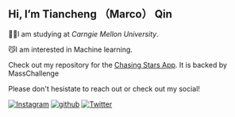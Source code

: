 ## Hi, I’m Tiancheng （Marco） Qin
 
 🤟🏻I am studying at *Carngie Mellon University*.
 
 😼I am interested in Machine learning. 
 
 Check out my repository for the [Chasing Stars App](https://github.com/MARCOpo1o/Chasing-Star-app). It is backed by MassChallenge
 
<!-- <img height="180em" src="https://github-readme-stats.vercel.app/api?username=MARCOpo1o&show_icons=true&hide_border=true&&count_private=true&include_all_commits=true" /> -->
 
 
 Please don't hesistate to reach out or check out my social!

[![Instagram](https://img.shields.io/badge/Instagram-C13584?style=for-the-badge&logo=Instagram&logoColor=white)][1]
[![github](https://img.shields.io/badge/GitHub-000000?style=for-the-badge&logo=GitHub&logoColor=white)][2]
[![Twitter](https://img.shields.io/badge/twitter-1DA1F2?style=for-the-badge&logo=twitter&logoColor=white)][3]








[1]: https://www.instagram.com/marco_po0lo/
[2]: https://github.com/MARCOpo1o
[3]: https://twitter.com/NarcoBin
